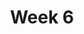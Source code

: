 ---
    title: Week 6
    weekNumber: 6
    days:
      - date: 2021-11-1
        events:
          "**LEC 16**{: .label .label-lecture } [Hypothesis Testing](http://datahub.ucsd.edu/user-redirect/git-sync?repo=https://github.com/dsc-courses/dsc10-2021-fa&subPath=lectures/lec16/lecture.ipynb)":
            "[DDS 7.1](https://eldridgejm.github.io/dive_into_data_science/07-hypothesis_testing/1_hypothesis_tests.html)"
          "**DIS 6**{: .label .label-disc } [In-Person Discussion](http://datahub.ucsd.edu/user-redirect/git-sync?repo=https://github.com/dsc-courses/dsc10-2021-fa&subPath=discussions/06-hypothesis_testing/)":
      - date: 2021-11-2
        events:
          "**PROJ**{: .label .label-proj } [**Midterm Project (due 11/2)**](http://datahub.ucsd.edu/user-redirect/git-sync?repo=https://github.com/dsc-courses/dsc10-2021-fa&subPath=midterm_project/project.ipynb)":
      - date: 2021-11-3
        events:
          "**LEC 17**{: .label .label-lecture } Hypothesis Testing, Continued":
            "[DDS 7.1](https://eldridgejm.github.io/dive_into_data_science/07-hypothesis_testing/1_hypothesis_tests.html), [CIT 11.2](https://inferentialthinking.com/chapters/11/2/Multiple_Categories.html)"
      - date: 2021-11-5
        events:
          "**LEC 18**{: .label .label-lecture } Permutation Testing":
            "[DDS 7.2](https://eldridgejm.github.io/dive_into_data_science/07-hypothesis_testing/2_permutation_tests.html)"
      - date: 2021-11-6
        events:
          "**LAB 5**{: .label .label-lab } [**Simulation, Sampling, and Hypothesis Testing (due 11/6)**](http://datahub.ucsd.edu/user-redirect/git-sync?repo=https://github.com/dsc-courses/dsc10-2021-fa&subPath=labs/05-hypothesis_testing/lab.ipynb)":
---